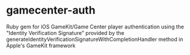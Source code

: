 # gamecenter-auth
Ruby gem for iOS GameKit/Game Center player authentication using the "Identity Verification Signature" provided by the generateIdentityVerificationSignatureWithCompletionHandler method in Apple's GameKit framework 
